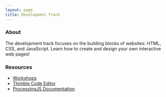 ```yaml
---
layout: page
title: Development Track
---
```


### About
The development track focuses on the building blocks of websites: HTML, CSS, and JavaScript. Learn how to create and design your own interactive web pages!

### Resources
* [Workshops](https://tinyurl.com/catalyst2018web)
* [Thimble Code Editor](https://thimble.mozilla.org/en-US/)
* [ProcessingJS Documentation](https://www.khanacademy.org/computing/computer-programming/pjs-documentation)
